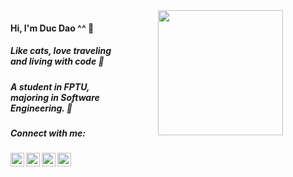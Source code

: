<div id="wrapper" style="display: flex">
  <div id="desc" style="flex: 2">  
    <h4>Hi, I'm Duc Dao ^^ 👋 </h4>
    <h5>Like cats, love traveling and living with code 👀 </h5>
    <h5>A student in FPTU, majoring in Software Engineering. 🌱 </h5>
    <h5>Connect with me:</h5>
    <div id="contact" align="center" style="margin: 0 auto">
       <a href="ducdmd152@gmail.com"><img align="left" alt="Duc Dao | Email" width="22px"     src="https://cdn.jsdelivr.net/npm/simple-icons@v3/icons/gmail.svg" /></a>
       <a href="https://www.linkedin.com/in/ducdmd152/"><img align="left" alt="Duc Dao| LinkedIn" width="22px" src="https://cdn.jsdelivr.net/npm/simple-icons@v3/icons/linkedin.svg" /></a>
       <a href="https://www.facebook.com/heydmdd/"><img align="left" alt="Duy Đức | Facebook" width="22px" src="https://cdn.jsdelivr.net/npm/simple-icons@v3/icons/facebook.svg" /></a>
       <a href="https://www.instagram.com/heydmdd/"><img align="left" alt="heydmdd | Instagram" width="22px" src="https://cdn.jsdelivr.net/npm/simple-icons@v3/icons/instagram.svg" /></a>
    </div>
  </div>

  <div id="cat" align="center" style="flex: 4">
    <img src="https://media.giphy.com/media/ES4Vcv8zWfIt2/giphy.gif" width="200"/>
  </div>
</div>
